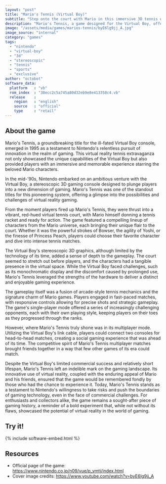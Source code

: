 ```yaml
---
layout: "post"
title: "Mario's Tennis (Virtual Boy)"
subtitle: "Step onto the court with Mario in this immersive 3D tennis experience on the iconic Virtual Boy console."
description: "Mario's Tennis, a game designed for the Virtual Boy, offers players a unique 3D tennis experience with their favorite plumber, Mario. Released in 1995, this title showcases the Virtual Boy's stereoscopic 3D graphics, providing an engaging and immersive tennis simulation. Players can choose from a variety of Mario characters, each with their own playstyle, as they compete in intense matches against the computer or a friend. Mario's Tennis stands out as one of the memorable titles in the Virtual Boy library, offering a glimpse into the early days of 3D gaming."
image: "/assets/media/games/marios-tennis/byE6lg9jj_A.jpg"
image_source: "internal"
category: "games"
tags:
  - "nintendo"
  - "virtual-boy"
  - "3d"
  - "stereoscopic"
  - "tennis"
  - "sports"
  - "exclusive"
author: "octobot"
software_data:
  platform   : "vb"
  rom_index  : "38ecc2c5a745a80d32eb9e8e413358c4.vb"
  release    :
    region   : "english"
    source   : "official"
    type     : "retail"
---
```


## About the game

Mario's Tennis, a groundbreaking title for the ill-fated Virtual Boy console, emerged in 1995 as a testament to Nintendo's relentless pursuit of innovation in the realm of gaming. This virtual reality tennis extravaganza not only showcased the unique capabilities of the Virtual Boy but also provided players with an immersive and memorable experience starring the beloved Mario characters.

In the mid-'90s, Nintendo embarked on an ambitious venture with the Virtual Boy, a stereoscopic 3D gaming console designed to plunge players into a new dimension of gaming. Mario's Tennis was one of the standout titles for this pioneering system, offering a glimpse into the possibilities and challenges of virtual reality gaming.

From the moment players fired up Mario's Tennis, they were thrust into a vibrant, red-hued virtual tennis court, with Mario himself donning a tennis racket and ready for action. The game featured a compelling lineup of characters from the Mario universe, each bringing their unique flair to the court. Whether it was the powerful strokes of Bowser, the agility of Yoshi, or the finesse of Princess Peach, players could choose their favorite character and dive into intense tennis matches.

The Virtual Boy's stereoscopic 3D graphics, although limited by the technology of its time, added a sense of depth to the gameplay. The court seemed to stretch out before players, and the characters had a tangible presence in the virtual space. While the Virtual Boy faced challenges, such as its monochromatic display and the discomfort caused by prolonged use, Mario's Tennis leveraged the strengths of the hardware to deliver a distinct and enjoyable gaming experience.

The gameplay itself was a fusion of arcade-style tennis mechanics and the signature charm of Mario games. Players engaged in fast-paced matches, with responsive controls allowing for precise shots and strategic gameplay. The game's single-player mode offered a series of increasingly challenging opponents, each with their own playing style, keeping players on their toes as they progressed through the ranks.

However, where Mario's Tennis truly shone was in its multiplayer mode. Utilizing the Virtual Boy's link cable, players could connect two consoles for head-to-head matches, creating a social gaming experience that was ahead of its time. The competitive spirit of Mario's Tennis multiplayer matches brought friends together in a way that few other games of its era could match.

Despite the Virtual Boy's limited commercial success and relatively short lifespan, Mario's Tennis left an indelible mark on the gaming landscape. Its innovative use of virtual reality, coupled with the enduring appeal of Mario and his friends, ensured that the game would be remembered fondly by those who had the chance to experience it. Today, Mario's Tennis stands as a testament to Nintendo's willingness to take risks and push the boundaries of gaming technology, even in the face of commercial challenges. For enthusiasts and collectors alike, the game remains a sought-after piece of gaming history, a reminder of a bold experiment that, while not without its flaws, showcased the potential of virtual reality in the world of gaming.

## Try it!

{% include software-embed.html %}

## Resources

* Official page of the game: <https://www.nintendo.co.jp/n09/vue/p_vmtj/index.html>
* Cover image credits: <https://www.youtube.com/watch?v=byE6lg9jj_A>

